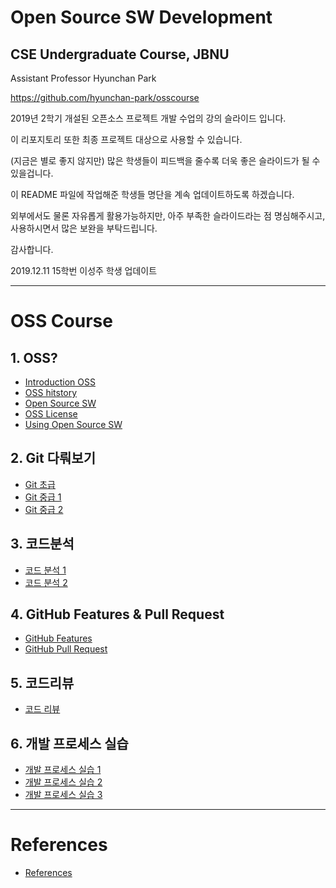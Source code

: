 # Open Source SW Development 
## CSE Undergraduate Course, JBNU

Assistant Professor Hyunchan Park

https://github.com/hyunchan-park/osscourse


2019년 2학기 개설된 오픈소스 프로젝트 개발 수업의 강의 슬라이드 입니다.

이 리포지토리 또한 최종 프로젝트 대상으로 사용할 수 있습니다.

(지금은 별로 좋지 않지만) 많은 학생들이 피드백을 줄수록 더욱 좋은 슬라이드가 될 수 있을겁니다.

이 README 파일에 작업해준 학생들 명단을 계속 업데이트하도록 하겠습니다.

외부에서도 물론 자유롭게 활용가능하지만, 아주 부족한 슬라이드라는 점 명심해주시고, 
사용하시면서 많은 보완을 부탁드립니다.

감사합니다.


2019.12.11 15학번 이성주 학생 업데이트

****

# OSS Course

## 1. OSS?

*  [Introduction OSS](/PDFs/0.%20Introduction%20OSS.pdf)
*  [OSS hitstory](/PDFs/1.%20OSS%20hitstory.pdf)
*  [Open Source SW](/PDFs/2.%20Open%20Source%20SW%20v3.pdf)
*  [OSS License](/PDFs/3.%20OSS%20License.pdf)
*  [Using Open Source SW](/PDFs/4.%20Using%20Open%20Source%20SW.pdf)

## 2. Git 다뤄보기

*  [Git 초급](/PDFs/5.%20Git%20%EC%B4%88%EA%B8%89%20v3.pdf)
*  [Git 중급 1](/PDFs/6.%20Git%20%EC%A4%91%EA%B8%89%201%20v2.pdf)
*  [Git 중급 2](/PDFs/7.%20Git%20%EC%A4%91%EA%B8%89%202.pdf)


## 3. 코드분석

*  [코드 분석 1](/PDFs/8.%20%EC%BD%94%EB%93%9C%20%EB%B6%84%EC%84%9D%201.pdf)
*  [코드 분석 2](/PDFs/9.%20%EC%BD%94%EB%93%9C%20%EB%B6%84%EC%84%9D%202.pdf)

## 4. GitHub Features & Pull Request

*  [GitHub Features](/PDFs/10.%20GitHub%20Features.pdf)
*  [GitHub Pull Request](/PDFs/11.%20GitHub%20Pull%20Request.pdf)

## 5. 코드리뷰

*  [코드 리뷰](/PDFs/12.%20%EC%BD%94%EB%93%9C%20%EB%A6%AC%EB%B7%B0.pdf)

## 6. 개발 프로세스 실습

*  [개발 프로세스 실습 1](/PDFs/13.%20%EA%B0%9C%EB%B0%9C%20%ED%94%84%EB%A1%9C%EC%84%B8%EC%8A%A4%20%EC%8B%A4%EC%8A%B5%201.pdf)
*  [개발 프로세스 실습 2](/PDFs/14.%20%EA%B0%9C%EB%B0%9C%20%ED%94%84%EB%A1%9C%EC%84%B8%EC%8A%A4%20%EC%8B%A4%EC%8A%B5%202%20v2.pdf)
*  [개발 프로세스 실습 3](/PDFs/15.%20%EA%B0%9C%EB%B0%9C%20%ED%94%84%EB%A1%9C%EC%84%B8%EC%8A%A4%20%EC%8B%A4%EC%8A%B5%203.pdf)

****

# References

*  [References](/References)
